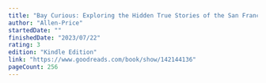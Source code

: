 ```yaml
---
title: "Bay Curious: Exploring the Hidden True Stories of the San Francisco Bay Area"
author: "Allen-Price"
startedDate: ""
finishedDate: "2023/07/22"
rating: 3
edition: "Kindle Edition"
link: "https://www.goodreads.com/book/show/142144136"
pageCount: 256
---
```



